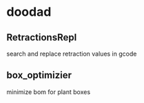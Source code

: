 # doodad

## RetractionsRepl
search and replace retraction values in gcode

## box_optimizier
minimize bom for plant boxes



